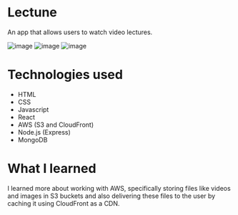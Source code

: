 # Lectune

An app that allows users to watch video lectures.

![image](https://user-images.githubusercontent.com/58784851/219552003-b7ce8e60-0061-4487-80b8-6764c768c98c.png)
![image](https://user-images.githubusercontent.com/58784851/219552014-223c7a38-5d63-4652-a1b8-0125821248aa.png)
![image](https://user-images.githubusercontent.com/58784851/219552023-e84b7499-6d5c-4dd4-adb9-3449ec69d760.png)


Technologies used
==================
- HTML
- CSS
- Javascript
- React
- AWS (S3 and CloudFront)
- Node.js (Express)
- MongoDB

What I learned
==============
I learned more about working with AWS, specifically storing files like videos and images in S3 buckets and also delivering these files to the user by caching 
it using CloudFront as a CDN.
